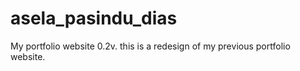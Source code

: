 # asela_pasindu_dias
My portfolio website 0.2v. this is a redesign of my previous portfolio website.
